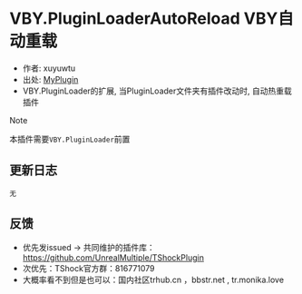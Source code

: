 # VBY.PluginLoaderAutoReload VBY自动重载

- 作者: xuyuwtu
- 出处: [MyPlugin](https://github.com/xuyuwtu/MyPlugin)
- VBY.PluginLoader的扩展, 当PluginLoader文件夹有插件改动时, 自动热重载插件

> [!NOTE]  
> 本插件需要`VBY.PluginLoader`前置


## 更新日志

```
无
```

## 反馈
- 优先发issued -> 共同维护的插件库：https://github.com/UnrealMultiple/TShockPlugin
- 次优先：TShock官方群：816771079
- 大概率看不到但是也可以：国内社区trhub.cn ，bbstr.net , tr.monika.love
